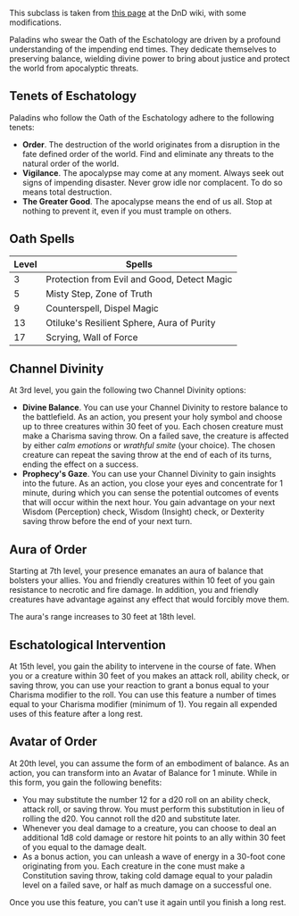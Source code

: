 This subclass is taken from [this page](https://www.dandwiki.com/wiki/Oath_of_Eschatology_(5e_Subclass)) at the DnD wiki, with some modifications.

Paladins who swear the Oath of the Eschatology are driven by a profound understanding of the impending end times. They dedicate themselves to preserving balance, wielding divine power to bring about justice and protect the world from apocalyptic threats.

## Tenets of Eschatology

Paladins who follow the Oath of the Eschatology adhere to the following tenets:

- **Order**. The destruction of the world originates from a disruption in the fate defined order of the world. Find and eliminate any threats to the natural order of the world.
- **Vigilance**. The apocalypse may come at any moment. Always seek out signs of impending disaster. Never grow idle nor complacent. To do so means total destruction.
- **The Greater Good**. The apocalypse means the end of us all. Stop at nothing to prevent it, even if you must trample on others.

## Oath Spells

|Level|Spells|
|---|---|
|3|Protection from Evil and Good, Detect Magic|
|5|Misty Step, Zone of Truth|
|9|Counterspell, Dispel Magic|
|13|Otiluke's Resilient Sphere, Aura of Purity|
|17|Scrying, Wall of Force|

## Channel Divinity

At 3rd level, you gain the following two Channel Divinity options:

- **Divine Balance**. You can use your Channel Divinity to restore balance to the battlefield. As an action, you present your holy symbol and choose up to three creatures within 30 feet of you. Each chosen creature must make a Charisma saving throw. On a failed save, the creature is affected by either _calm emotions_ or _wrathful smite_ (your choice). The chosen creature can repeat the saving throw at the end of each of its turns, ending the effect on a success.
- **Prophecy's Gaze**. You can use your Channel Divinity to gain insights into the future. As an action, you close your eyes and concentrate for 1 minute, during which you can sense the potential outcomes of events that will occur within the next hour. You gain advantage on your next Wisdom (Perception) check, Wisdom (Insight) check, or Dexterity saving throw before the end of your next turn.

## Aura of Order

Starting at 7th level, your presence emanates an aura of balance that bolsters your allies. You and friendly creatures within 10 feet of you gain resistance to necrotic and fire damage. In addition, you and friendly creatures have advantage against any effect that would forcibly move them.

The aura's range increases to 30 feet at 18th level.

## Eschatological Intervention

At 15th level, you gain the ability to intervene in the course of fate. When you or a creature within 30 feet of you makes an attack roll, ability check, or saving throw, you can use your reaction to grant a bonus equal to your Charisma modifier to the roll. You can use this feature a number of times equal to your Charisma modifier (minimum of 1). You regain all expended uses of this feature after a long rest.

## Avatar of Order

At 20th level, you can assume the form of an embodiment of balance. As an action, you can transform into an Avatar of Balance for 1 minute. While in this form, you gain the following benefits:

- You may substitute the number 12 for a d20 roll on an ability check, attack roll, or saving throw. You must perform this substitution in lieu of rolling the d20. You cannot roll the d20 and substitute later.
- Whenever you deal damage to a creature, you can choose to deal an additional 1d8 cold damage or restore hit points to an ally within 30 feet of you equal to the damage dealt.
- As a bonus action, you can unleash a wave of energy in a 30-foot cone originating from you. Each creature in the cone must make a Constitution saving throw, taking cold damage equal to your paladin level on a failed save, or half as much damage on a successful one.

Once you use this feature, you can't use it again until you finish a long rest.